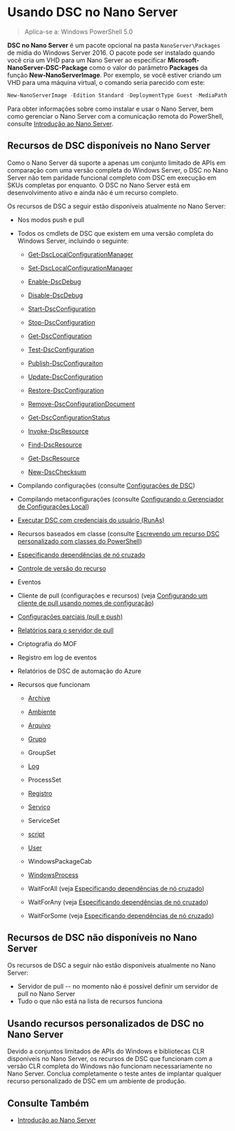 # Usando DSC no Nano Server

> Aplica-se a: Windows PowerShell 5.0

**DSC no Nano Server** é um pacote opcional na pasta `NanoServer\Packages` de mídia do Windows Server 2016. O pacote pode ser instalado quando você cria um VHD para um Nano Server ao
especificar **Microsoft-NanoServer-DSC-Package** como o valor do parâmetro **Packages** da função **New-NanoServerImage**. Por exemplo, se você estiver criando um VHD para uma máquina virtual,
o comando seria parecido com este:

```powershell
New-NanoServerImage -Edition Standard -DeploymentType Guest -MediaPath f:\ -BasePath .\Base -TargetPath .\Nano1\Nano.vhd -ComputerName Nano1 -Packages Microsoft-NanoServer-DSC-Package
```

Para obter informações sobre como instalar e usar o Nano Server, bem como gerenciar o Nano Server com a comunicação remota do PowerShell, consulte 
[Introdução ao Nano Server](https://technet.microsoft.com/en-us/library/mt126167.aspx).


## Recursos de DSC disponíveis no Nano Server

 Como o Nano Server dá suporte a apenas um conjunto limitado de APIs em comparação com uma versão completa do Windows Server, o DSC no Nano Server não tem paridade funcional completo com DSC em execução em 
 SKUs completas por enquanto. O DSC no Nano Server está em desenvolvimento ativo e ainda não é um recurso completo.
 
 Os recursos de DSC a seguir estão disponíveis atualmente no Nano Server: 


* Nos modos push e pull
* Todos os cmdlets de DSC que existem em uma versão completa do Windows Server, incluindo o seguinte: 
  * [Get-DscLocalConfigurationManager](https://technet.microsoft.com/en-us/library/dn407378.aspx)
  * [Set-DscLocalConfigurationManager](https://technet.microsoft.com/en-us/library/dn521621.aspx)
        
  * [Enable-DscDebug](https://technet.microsoft.com/en-us/library/mt517870.aspx)
  * [Disable-DscDebug](https://technet.microsoft.com/en-us/library/mt517872.aspx)
        
  * [Start-DscConfiguration](https://technet.microsoft.com/en-us/library/dn521623.aspx)
  * [Stop-DscConfiguration](https://technet.microsoft.com/en-us/library/mt143542.aspx)
  * [Get-DscConfiguration](https://technet.microsoft.com/en-us/library/dn407379.aspx)
  * [Test-DscConfiguration](https://technet.microsoft.com/en-us/library/dn407382.aspx)      
  * [Publish-DscConfiguraiton](https://technet.microsoft.com/en-us/library/mt517875.aspx) 
  * [Update-DscConfiguration](https://technet.microsoft.com/en-us/library/mt143541.aspx)
  * [Restore-DscConfiguration](https://technet.microsoft.com/en-us/library/dn407383.aspx)

  * [Remove-DscConfigurationDocument](https://technet.microsoft.com/en-us/library/mt143544.aspx)
    
  * [Get-DscConfigurationStatus](https://technet.microsoft.com/en-us/library/mt517868.aspx)
        
  * [Invoke-DscResource](https://technet.microsoft.com/en-us/library/mt517869.aspx)
  * [Find-DscResource](https://technet.microsoft.com/en-us/library/mt517874.aspx)
  * [Get-DscResource](https://technet.microsoft.com/en-us/library/dn521625.aspx)

  * [New-DscChecksum](https://technet.microsoft.com/en-us/library/dn521622.aspx)
    
* Compilando configurações (consulte [Configurações de DSC](configurations.md))
* Compilando metaconfigurações (consulte [Configurando o Gerenciador de Configurações Local](metaConfig.md))
* [Executar DSC com credenciais do usuário (RunAs)](runAsUser.md)
* Recursos baseados em classe (consulte [Escrevendo um recurso DSC personalizado com classes do PowerShell](authoringResourceClass.md))
* [Especificando dependências de nó cruzado](crossNodeDependencies.md) 
* [Controle de versão do recurso](sxsResource.md)
* Eventos
* Cliente de pull (configurações e recursos) (veja [Configurando um cliente de pull usando nomes de configuração](pullClientConfigNames.md))
* [Configurações parciais (pull e push)](partialConfigs.md)
* [Relatórios para o servidor de pull](reportServer.md) 
* Criptografia do MOF
* Registro em log de eventos
* Relatórios de DSC de automação do Azure


* Recursos que funcionam
  * [Archive](archiveResource.md)
  * [Ambiente](environmentResource.md)
  * [Arquivo](fileResource.md)
  * [Grupo](groupResource.md)
  * GroupSet
  * [Log](logResource.md)
  * ProcessSet
  * [Registro](registryResource.md)
  * [Serviço](serviceResource.md)
  * ServiceSet
  * [script](scriptResource.md)
  * [User](userResource.md)
  * WindowsPackageCab
  * [WindowsProcess](windowsProcessResource.md)

  * WaitForAll (veja [Especificando dependências de nó cruzado](crossNodeDependencies.md))
  * WaitForAny (veja [Especificando dependências de nó cruzado](crossNodeDependencies.md))
  * WaitForSome (veja [Especificando dependências de nó cruzado](crossNodeDependencies.md))

## Recursos de DSC não disponíveis no Nano Server

Os recursos de DSC a seguir não estão disponíveis atualmente no Nano Server:

* Servidor de pull -- no momento não é possível definir um servidor de pull no Nano Server
* Tudo o que não está na lista de recursos funciona

## Usando recursos personalizados de DSC no Nano Server
 
Devido a conjuntos limitados de APIs do Windows e bibliotecas CLR disponíveis no Nano Server, os recursos de DSC que funcionam com a versão CLR completa do Windows não funcionam necessariamente no Nano Server. 
Conclua completamente o teste antes de implantar qualquer recurso personalizado de DSC em um ambiente de produção.

## Consulte Também
- [Introdução ao Nano Server](https://technet.microsoft.com/en-us/library/mt126167.aspx)

<!--HONumber=Apr16_HO4-->


